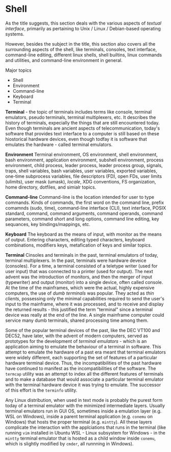 # Shell

As the title suggests, this section deals with the various aspects of *textual interface*, primarily as pertaining to Unix / Linux / Debian-based operating systems.

However, besides the subject in the title, this section also covers all the surrounding aspects of the shell, like terminals, consoles, text interface, command-line editing, different linux shells, shell builtins, linux commands and utilities, and command-line environment in general.

Major topics
- Shell
- Environment
- Command-line
- Keyboard
- Terminal


**Terminal** - the topic of terminals includes terms like console, terminal emulators, pseudo terminals, terminal multiplexers, etc. It describes the history of terminals, expecially the things that are still encountered today. Even though terminals are ancient aspects of telecommunication, today's software that provides text interface to a computer is still based on these hiostorical hardware devices, even though todfay it is software that emulates the hardware - called terminal emulators.

**Environment**
Terminal environment, OS environment, shell environment, bash environment, application environment, subshell environment, process environment, child process, leader process, leader process group, signals, traps, shell variables, bash variables, user variables, exported variables, one-time subprocess variables, file descriptors (FD), open FDs, user limits (ulimits), user mask (umask), *locale*, XDG conventions, FS organization, home directory, dotfiles, and simialr topics.

**Command-line**
Command-line is the location intended for user to type commands. Kinds of commands, the first word on the command line, prefix comamnds (sudo, time), command-line interface (CLI), text interface, POSIX standard, command, command arguments, command operands, command parameters, command short and long options, command line editing, key sequances, key bindings/mappings, etc.

**Keyboard**
The keyboard as the means of input, with monitor as the means of output. Entering characters, editing typed characters, keyboard combinations, modifiers keys, metafication of keys and similar topics.

**Terminal**
Cinsoles and terminals in the past, terminal emulators of today, terminal multiplexers. In the past, terminals were hardware deveice (consoles). For a time, a terminal consisted of a teletype writer (used for user input) that was connected to a printer (used for output). The next advent was the introduction of monitors, and then the merger of input (typewriter) and output (monitor) into a single device, often called console. At the time of the mainframes, which were the actual, highly expensive computers, the use of *dumb terminals* was popular. They acted as *thin clients*, possessing only the minimal capabilities required to send the user's input to the mainframe, where it was processed, and to receive and display the returned results - this justified the term "terminal" since a terminal device was really at the end of the line. A single mainframe computer could service many dumb terminals, shared processing time among them.

Some of the popular terminal devices of the past, like the DEC VT100 and DEC52, have later, with the advent of modern computers, served as prototypes for the development of *terminal emulators* - which is an application aiming to emulate the behaviour of a terminal in software. This attempt to emulate the hardware of a past era meant that terminal emulators were widely different, each supporting the set of features of a particular hardware terminal device. Thus, the incompatibilities of the past hardware have continued to manifest as the incompatibilities of the software. The `termcap` utility was an attempt to index all the different features of terminals and to make a database that would associate a particular terminal emulator with the terminal hardware device it was trying to emulate. The successor of this effort is the `terminfo` utility.

Any Linux distribution, when used in text mode is probably the purest form today of a terminal emulator with the minimized intermediate layers. Usually terminal emulators run in GUI OS, sometimes inside a emulation layer (e.g. WSL on Windows), inside a parent terminal application (e.g. `conemu` on Windows) that hosts the proper terminal (e.g. `mintty`). All these layers complicate the interaction with the applciations that runs in the terminal (like running `vim` installed in Ubuntu WSL - Linux subsystem for Windows - in the `mintty` terminal emulator that is hosted as a child window inside `conemu`, which is slightly modified by `cmder`, all runnning in Windows).
